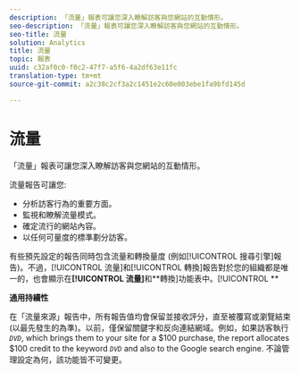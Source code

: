 ```yaml
---
description: 「流量」報表可讓您深入瞭解訪客與您網站的互動情形。
seo-description: 「流量」報表可讓您深入瞭解訪客與您網站的互動情形。
seo-title: 流量
solution: Analytics
title: 流量
topic: 報表
uuid: c32af0c0-f0c2-47f7-a5f6-4a2df63e11fc
translation-type: tm+mt
source-git-commit: a2c38c2cf3a2c1451e2c60e003ebe1fa9bfd145d

---
```



# 流量

「流量」報表可讓您深入瞭解訪客與您網站的互動情形。

流量報告可讓您:

* 分析訪客行為的重要方面。
* 監視和瞭解流量模式。
* 確定流行的網站內容。
* 以任何可量度的標準劃分訪客。

有些預先設定的報告同時包含流量和轉換量度 (例如[!UICONTROL 搜尋引擎]報告)。不過，[!UICONTROL 流量]和[!UICONTROL 轉換]報告對於您的組織都是唯一的，也會顯示在&#x200B;**[!UICONTROL 流量]**&#x200B;和&#x200B;**轉換]功能表中。[!UICONTROL **

**通用持續性**

在「流量來源」報告中，所有報告值均會保留並接收評分，直至被覆寫或瀏覽結束 (以最先發生的為準)。以前，僅保留關鍵字和反向連結網域。例如，如果訪客執行   *`DVD`*, which brings them to your site for a $100 purchase, the report allocates $100 credit to the keyword *`DVD`* and also to the Google search engine. 不論管理設定為何，該功能皆不可變更。
